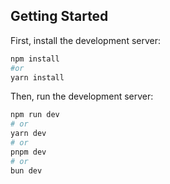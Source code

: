 ## Getting Started

First, install the development server:

```bash
npm install
#or 
yarn install
```

Then, run the development server:

```bash
npm run dev
# or
yarn dev
# or
pnpm dev
# or
bun dev
```

